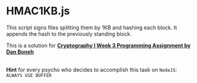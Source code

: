 # HMAC1KB.js
This script signs files splitting them by 1KB and hashing each block. It appends the hash to the previously standing block.

This is a solution for **[Cryptography I Week 3 Programming Assignment by Dan Boneh](https://www.coursera.org/learn/crypto/discussions/weeks/3/)**
<br /><br />

**Hint** for every psycho who decides to accomplish this task on `NodeJS`: `ALWAYS USE BUFFER`
